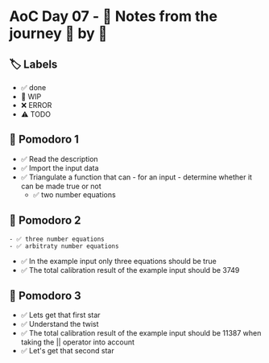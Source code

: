 # AoC Day 07 - 📝 Notes from the journey 🍅 by 🍅

## 🏷️ Labels

- ✅ done
- 🚧 WIP
- ❌ ERROR
- ⚠️ TODO

## 🍅 Pomodoro 1
- ✅ Read the description
- ✅ Import the input data
- ✅ Triangulate a function that can - for an input - determine whether it can be made true or not
    - ✅ two number equations
    
## 🍅 Pomodoro 2
    - ✅ three number equations
    - ✅ arbitraty number equations
- ✅ In the example input only three equations should be true
- ✅ The total calibration result of the example input should be 3749

## 🍅 Pomodoro 3
- ✅ Lets get that first star
- ✅ Understand the twist
- ✅ The total calibration result of the example input should be 11387 when taking the || operator into account
- ✅ Let's get that second star
